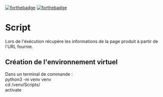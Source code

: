 [![forthebadge](https://forthebadge.com/images/badges/made-with-python.svg)](https://forthebadge.com)
[![forthebadge](https://forthebadge.com/images/badges/uses-html.svg)](https://forthebadge.com)

# Script

Lors de l'éxécution récupère les informations de la page produit à partir de l'URL fournie.


## Création de l'environnement virtuel

Dans un terminal de commande :\
python3 -m venv venv\
cd /venv/Scripts/\
activate
